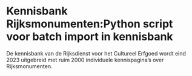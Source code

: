 # Kennisbank Rijksmonumenten:Python script voor batch import in kennisbank
De kennisbank van de Rijksdienst voor het Cultureel Erfgoed wordt eind 2023 uitgebreid met ruim 2000 individuele kennispagina’s over Rijksmonumenten.
